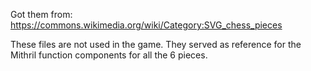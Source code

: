 Got them from:
https://commons.wikimedia.org/wiki/Category:SVG_chess_pieces

These files are not used in the game.
They served as reference for the Mithril function components for all the 6 pieces.
